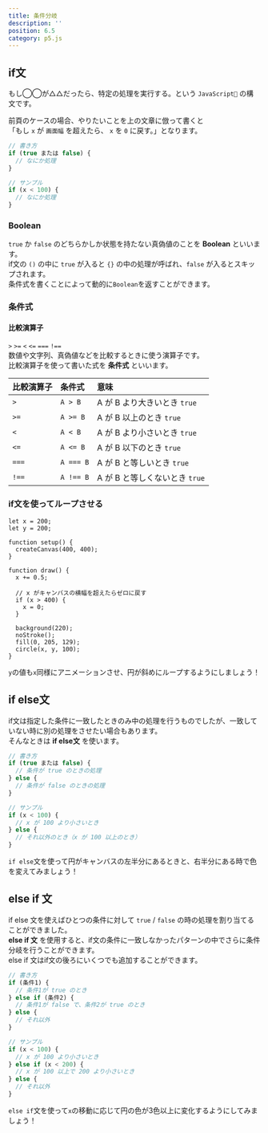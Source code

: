 ```yaml
---
title: 条件分岐
description: ''
position: 6.5
category: p5.js
---
```


## if文

もし◯◯が△△だったら、特定の処理を実行する。という `JavaScript` の構文です。

前頁のケースの場合、やりたいことを上の文章に倣って書くと  
「もし `x` が `画面幅` を超えたら、 `x` を `0` に戻す。」となります。

```javascript
// 書き方
if (true または false) {
  // なにか処理
}

// サンプル
if (x < 100) {
  // なにか処理
}
```

### Boolean

`true` か `false` のどちらかしか状態を持たない真偽値のことを <strong>Boolean</strong> といいます。  
if文の `()` の中に `true` が入ると `{}` の中の処理が呼ばれ、`false` が入るとスキップされます。  
条件式を書くことによって動的に`Boolean`を返すことができます。

### 条件式

#### 比較演算子
`>` `>=` `<` `<=` `===` `!==`  
数値や文字列、真偽値などを比較するときに使う演算子です。  
比較演算子を使って書いた式を <strong>条件式</strong> といいます。

|比較演算子|条件式|意味|
|:--|:--|:--|
|`>`|`A > B`|A が B より大きいとき `true`|
|`>=`|`A >= B`|A が B 以上のとき `true`|
|`<`|`A < B`|A が B より小さいとき `true`|
|`<=`|`A <= B`|A が B 以下のとき `true`|
|`===`|`A === B`|A が B と等しいとき `true`|
|`!==`|`A !== B`|A が B と等しくないとき `true`|

### if文を使ってループさせる

```javascript[sketch.js]
let x = 200;
let y = 200;

function setup() {
  createCanvas(400, 400);
}

function draw() {
  x += 0.5;

  // x がキャンバスの横幅を超えたらゼロに戻す
  if (x > 400) {
    x = 0;
  }

  background(220);
  noStroke();
  fill(0, 205, 129);
  circle(x, y, 100);
}
```

<live-demo src="/resource/livedemo/p5js/conditions/if/"></live-demo>

<alert type="success">

`y`の値も`x`同様にアニメーションさせ、円が斜めにループするようにしましょう！

</alert>

## if else文

if文は指定した条件に一致したときのみ中の処理を行うものでしたが、一致していない時に別の処理をさせたい場合もあります。  
そんなときは <strong>if else文</strong> を使います。

```javascript
// 書き方
if (true または false) {
  // 条件が true のときの処理
} else {
  // 条件が false のときの処理
}

// サンプル
if (x < 100) {
  // x が 100 より小さいとき
} else {
  // それ以外のとき（x が 100 以上のとき）
}
```

<alert type="success">

`if else`文を使って円がキャンバスの左半分にあるときと、右半分にある時で色を変えてみましょう！

</alert>

<live-demo src="/resource/livedemo/p5js/conditions/if-else/"></live-demo>

## else if 文

if else 文を使えばひとつの条件に対して `true` / `false` の時の処理を割り当てることができました。  
<strong>else if 文</strong> を使用すると、if文の条件に一致しなかったパターンの中でさらに条件分岐を行うことができます。  
else if 文はif文の後ろにいくつでも追加することができます。

```javascript
// 書き方
if (条件1) {
  // 条件1が true のとき
} else if (条件2) {
  // 条件1が false で、条件2が true のとき
} else {
  // それ以外
}

// サンプル
if (x < 100) {
  // x が 100 より小さいとき
} else if (x < 200) {
  // x が 100 以上で 200 より小さいとき
} else {
  // それ以外
}
```

<alert type="success">

`else if`文を使って`x`の移動に応じて円の色が3色以上に変化するようにしてみましょう！

</alert>

<live-demo src="/resource/livedemo/p5js/conditions/if-else-if/"></live-demo>